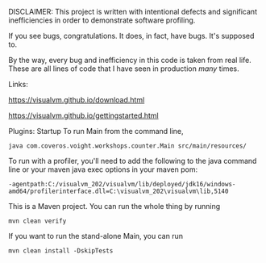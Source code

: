 DISCLAIMER:
This project is written with intentional defects and significant inefficiencies in order to demonstrate
software profiling.

If you see bugs, congratulations. It does, in fact, have bugs. It's supposed to.

By the way, every bug and inefficiency in this code is taken from real life. These are all lines of code
that I have seen in production *many* times.

Links:

https://visualvm.github.io/download.html

https://visualvm.github.io/gettingstarted.html

Plugins: Startup
To run Main from the command line,
```
java com.coveros.voight.workshops.counter.Main src/main/resources/
```

To run with a profiler, you'll need to add the following to the java command line or your maven java exec options in your maven pom:
```
-agentpath:C:/visualvm_202/visualvm/lib/deployed/jdk16/windows-amd64/profilerinterface.dll=C:\visualvm_202\visualvm\lib,5140
```

This is a Maven project. You can run the whole thing by running

```
mvn clean verify
```

If you want to run the stand-alone Main, you can run

```
mvn clean install -DskipTests
```


